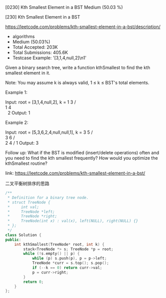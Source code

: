 [0230] Kth Smallest Element in a BST                                Medium (50.03 %)

<!--front-->	
[230] Kth Smallest Element in a BST  

https://leetcode.com/problems/kth-smallest-element-in-a-bst/description/

* algorithms
* Medium (50.03%)
* Total Accepted:    203K
* Total Submissions: 405.6K
* Testcase Example:  '[3,1,4,null,2]\n1'

Given a binary search tree, write a function kthSmallest to find the kth smallest element in it.

Note: 
You may assume k is always valid, 1 ≤ k ≤ BST's total elements.

Example 1:


Input: root = [3,1,4,null,2], k = 1
   3
  / \
 1   4
  \
   2
Output: 1

Example 2:


Input: root = [5,3,6,2,4,null,null,1], k = 3
       5
      / \
     3   6
    / \
   2   4
  /
 1
Output: 3


Follow up:
What if the BST is modified (insert/delete operations) often and you need to find the kth smallest frequently? How would you optimize the kthSmallest routine?






<!--back-->

link: https://leetcode.com/problems/kth-smallest-element-in-a-bst/

二叉平衡树排序的思路

```cpp
/**
 * Definition for a binary tree node.
 * struct TreeNode {
 *     int val;
 *     TreeNode *left;
 *     TreeNode *right;
 *     TreeNode(int x) : val(x), left(NULL), right(NULL) {}
 * };
 */
class Solution {
public:
    int kthSmallest(TreeNode* root, int k) {
        stack<TreeNode *> s; TreeNode *p = root;
        while (!s.empty() || p) {
            while (p) s.push(p), p = p->left;
            TreeNode *curr = s.top(); s.pop();
            if (--k == 0) return curr->val;
            p = curr->right;
        }
        return 0;
    }
};
```


